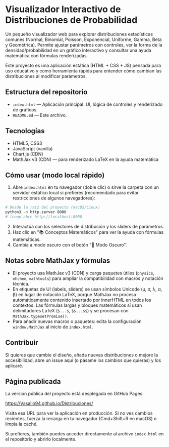 # Visualizador Interactivo de Distribuciones de Probabilidad

Un pequeño visualizador web para explorar distribuciones estadísticas comunes (Normal, Binomial, Poisson, Exponencial, Uniforme, Gamma, Beta y Geométrica). Permite ajustar parámetros con controles, ver la forma de la densidad/probabilidad en un gráfico interactivo y consultar una ayuda matemática con fórmulas renderizadas.

Este proyecto es una aplicación estática (HTML + CSS + JS) pensada para uso educativo y como herramienta rápida para entender cómo cambian las distribuciones al modificar parámetros.

## Estructura del repositorio

- `index.html` — Aplicación principal: UI, lógica de controles y renderizado de gráficos.
- `README.md` — Este archivo.



## Tecnologías

- HTML5, CSS3
- JavaScript (vanilla)
- Chart.js (CDN)
- MathJax v3 (CDN) — para renderizado LaTeX en la ayuda matemática

## Cómo usar (modo local rápido)

1. Abre `index.html` en tu navegador (doble clic) o sirve la carpeta con un servidor estático local si prefieres (recomendado para evitar restricciones de algunos navegadores):

```bash
# Desde la raíz del proyecto (macOS/Linux)
python3 -m http.server 8000
# luego abre http://localhost:8000
```

2. Interactúa con los selectores de distribución y los sliders de parámetros.
3. Haz clic en "📚 Conceptos Matemáticos" para ver la ayuda con fórmulas matemáticas.
4. Cambia a modo oscuro con el botón "🌙 Modo Oscuro".

## Notas sobre MathJax y fórmulas

- El proyecto usa MathJax v3 (CDN) y carga paquetes útiles (`physics`, `mhchem`, `mathtools`) para ampliar la compatibilidad con macros y notación técnica.
- En etiquetas de UI (labels, sliders) se usan símbolos Unicode (μ, σ, λ, α, β) en lugar de notación LaTeX, porque MathJax no procesa automáticamente contenido insertado por innerHTML en todos los contextos. Las fórmulas largas y bloques matemáticos sí usan delimitadores LaTeX (`$...$`, `$$...$$`) y se procesan con `MathJax.typesetPromise()`.
- Para añadir nuevas macros o paquetes: edita la configuración `window.MathJax` al inicio de `index.html`.

## Contribuir

Si quieres que cambie el diseño, añada nuevas distribuciones o mejore la accesibilidad, abre un issue aquí (o pásame los cambios que quieras) y los aplicaré.

## Página publicada

La versión pública del proyecto está desplegada en GitHub Pages:

https://Vasallo94.github.io/Distribuciones/

Visita esa URL para ver la aplicación en producción. Si no ves cambios recientes, fuerza la recarga en tu navegador (Cmd+Shift+R en macOS) o limpia la caché.

Si prefieres, también puedes acceder directamente al archivo `index.html` en el repositorio y abrirlo localmente.

